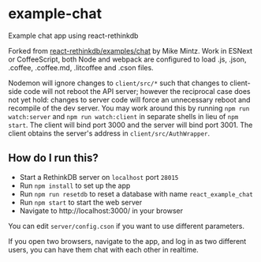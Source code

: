 # example-chat

Example chat app using react-rethinkdb

Forked from [react-rethinkdb/examples/chat](https://github.com/mikemintz/react-rethinkdb/tree/master/examples/chat) by Mike Mintz. Work in ESNext or CoffeeScript, both Node
and webpack are configured to load .js, .json, .coffee, .coffee.md, .litcoffee
and .cson files.

Nodemon will ignore changes to `client/src/*` such that changes to client-side
code will not reboot the API server; however the reciprocal case does not yet
hold: changes to server code will force an unnecessary reboot and recompile of
the dev server. You may work around this by running `npm run watch:server` and
`npm run watch:client` in separate shells in lieu of `npm start`. The client
will bind port 3000 and the server will bind port 3001. The client obtains the
server's address in `client/src/AuthWrapper`.

## How do I run this?

* Start a RethinkDB server on `localhost` port `28015`
* Run `npm install` to set up the app
* Run `npm run resetdb` to reset a database with name `react_example_chat`
* Run `npm start` to start the web server
* Navigate to http://localhost:3000/ in your browser

You can edit `server/config.cson` if you want to use different parameters.

If you open two browsers, navigate to the app, and log in as two different
users, you can have them chat with each other in realtime.